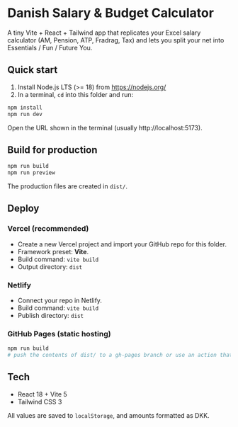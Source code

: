 # Danish Salary & Budget Calculator

A tiny Vite + React + Tailwind app that replicates your Excel salary calculator (AM, Pension, ATP, Fradrag, Tax) and lets you split your net into Essentials / Fun / Future You.

## Quick start

1. Install Node.js LTS (>= 18) from https://nodejs.org/
2. In a terminal, `cd` into this folder and run:

```bash
npm install
npm run dev
```

Open the URL shown in the terminal (usually http://localhost:5173).

## Build for production

```bash
npm run build
npm run preview
```

The production files are created in `dist/`.

## Deploy

### Vercel (recommended)

- Create a new Vercel project and import your GitHub repo for this folder.
- Framework preset: **Vite**.
- Build command: `vite build`
- Output directory: `dist`

### Netlify

- Connect your repo in Netlify.
- Build command: `vite build`
- Publish directory: `dist`

### GitHub Pages (static hosting)

```bash
npm run build
# push the contents of dist/ to a gh-pages branch or use an action that deploys dist/
```

## Tech

- React 18 + Vite 5
- Tailwind CSS 3

All values are saved to `localStorage`, and amounts formatted as DKK.
